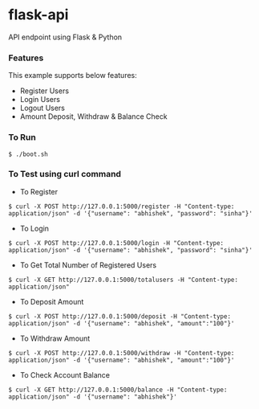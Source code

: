 # flask-api
API endpoint using Flask &amp; Python

### Features
This example supports below features:
* Register Users
* Login Users
* Logout Users
* Amount Deposit, Withdraw & Balance Check

### To Run 
```
$ ./boot.sh
```

### To Test using curl command
* To Register
```
$ curl -X POST http://127.0.0.1:5000/register -H "Content-type: application/json" -d '{"username": "abhishek", "password": "sinha"}'
```
* To Login
```
$ curl -X POST http://127.0.0.1:5000/login -H "Content-type: application/json" -d '{"username": "abhishek", "password": "sinha"}'
```
* To Get Total Number of Registered Users
```
$ curl -X GET http://127.0.0.1:5000/totalusers -H "Content-type: application/json"
```
* To Deposit Amount
```
$ curl -X POST http://127.0.0.1:5000/deposit -H "Content-type: application/json" -d '{"username": "abhishek", "amount":"100"}'
```
* To Withdraw Amount
```
$ curl -X POST http://127.0.0.1:5000/withdraw -H "Content-type: application/json" -d '{"username": "abhishek", "amount":"100"}'
```
* To Check Account Balance
```
$ curl -X GET http://127.0.0.1:5000/balance -H "Content-type: application/json" -d '{"username": "abhishek"}'
```